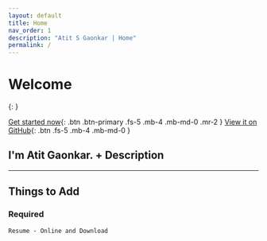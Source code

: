 ```yaml
---
layout: default
title: Home
nav_order: 1
description: "Atit S Gaonkar | Home"
permalink: /
---
```




# Welcome
{: }

[Get started now](#getting-started){: .btn .btn-primary .fs-5 .mb-4 .mb-md-0 .mr-2 } [View it on GitHub](){: .btn .fs-5 .mb-4 .mb-md-0 }

<h2>I'm Atit Gaonkar. + Description</h2>

<!-- You will often find me <span id="typewriter"></span>
{: .fs-5} -->

---

## Things to Add

### Required

```
Resume - Online and Download
```

